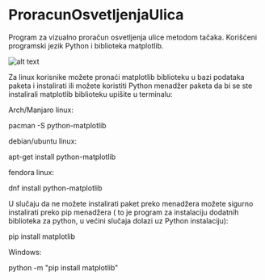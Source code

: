 # ProracunOsvetljenjaUlica
Program za vizualno proračun osvetljenja ulice metodom tačaka. Korišćeni programski jezik Python i biblioteka matplotlib.

![alt text](http://url/to/img.png)

Za linux korisnike možete pronaći matplotlib biblioteku u bazi podataka paketa i instalirati ili možete koristiti Python menadžer paketa da bi se ste instalirali matplotlib biblioteku upišite u terminalu:


Arch/Manjaro linux:

pacman -S python-matplotlib

debian/ubuntu linux:

apt-get install python-matplotlib

fendora linux:

dnf install python-matplotlib

U slučaju da ne možete instalirati paket preko menadžera možete sigurno instalirati preko pip menadžera ( to je program za instalaciju dodatnih biblioteka za python, u većini slučaja dolazi uz Python instalaciju):

pip install matplotlib


Windows:

python -m "pip install matplotlib"
